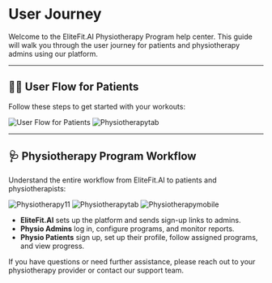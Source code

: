 # User Journey

Welcome to the EliteFit.AI Physiotherapy Program help center. This guide will walk you through the user journey for patients and physiotherapy admins using our platform.

---

## 🧍‍♀️ User Flow for Patients

Follow these steps to get started with your workouts:

![User Flow for Patients](/img/workflow2.webp)
![Physiotherapytab](/img/workflow5.webp)

---

## 🩺 Physiotherapy Program Workflow

Understand the entire workflow from EliteFit.AI to patients and physiotherapists:

![Physiotherapy11](/img/workflow1.webp)
![Physiotherapytab](/img/workflow3.webp)
![Physiotherapymobile](/img/workflow4.webp)

- **EliteFit.AI** sets up the platform and sends sign-up links to admins.
- **Physio Admins** log in, configure programs, and monitor reports.
- **Physio Patients** sign up, set up their profile, follow assigned programs, and view progress.


If you have questions or need further assistance, please reach out to your physiotherapy provider or contact our support team.
